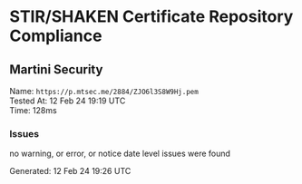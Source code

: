 # STIR/SHAKEN Certificate Repository Compliance

## Martini Security

Name: `https://p.mtsec.me/2884/ZJO6l3S8W9Hj.pem`\
Tested At: 12 Feb 24 19:19 UTC\
Time: 128ms

### Issues

no warning, or error, or notice date level issues were found

Generated: 12 Feb 24 19:26 UTC